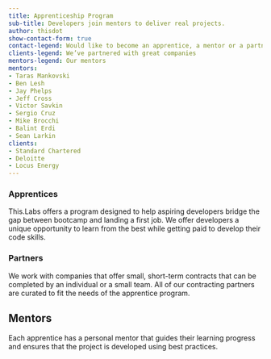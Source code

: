 ```yaml
---
title: Apprenticeship Program
sub-title: Developers join mentors to deliver real projects.
author: thisdot
show-contact-form: true
contact-legend: Would like to become an apprentice, a mentor or a partner? Let's talk!
clients-legend: We’ve partnered with great companies
mentors-legend: Our mentors
mentors:
- Taras Mankovski
- Ben Lesh
- Jay Phelps
- Jeff Cross
- Victor Savkin
- Sergio Cruz
- Mike Brocchi
- Balint Erdi
- Sean Larkin
clients:
- Standard Chartered
- Deloitte
- Locus Energy
---
```

### Apprentices

This.Labs offers a program designed to help aspiring developers bridge the gap between bootcamp and landing a first job. We offer developers a unique opportunity to learn from the best while getting paid to develop their code skills. 

### Partners

We work with companies that offer small, short-term contracts that can be completed by an individual or a small team. All of our contracting partners are curated to fit the needs of the apprentice program.

## Mentors

Each apprentice has a personal mentor that guides their learning progress and ensures that the project is developed using best practices. 